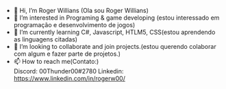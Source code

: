 - 👋 Hi, I’m Roger Willians (Ola sou Roger Willians)
- 👀 I’m interested in Programing & game developing (estou interessado em programação e desenvolvimento de jogos)
- 🌱 I’m currently learning C#, Javascript, HTLM5, CSS(estou aprendendo as linguagens citadas)
- 💞️ I’m looking to collaborate and join projects.(estou querendo colaborar com algum e fazer parte de projetos.)
- 📫 How to reach me(Contato:)      
  Discord: 00Thunder00#2780
  Linkedin: https://www.linkedin.com/in/rogerw00/
<!---
00Thunder00/00Thunder00 is a ✨ special ✨ repository because its `README.md` (this file) appears on your GitHub profile.
You can click the Preview link to take a look at your changes.
--->
